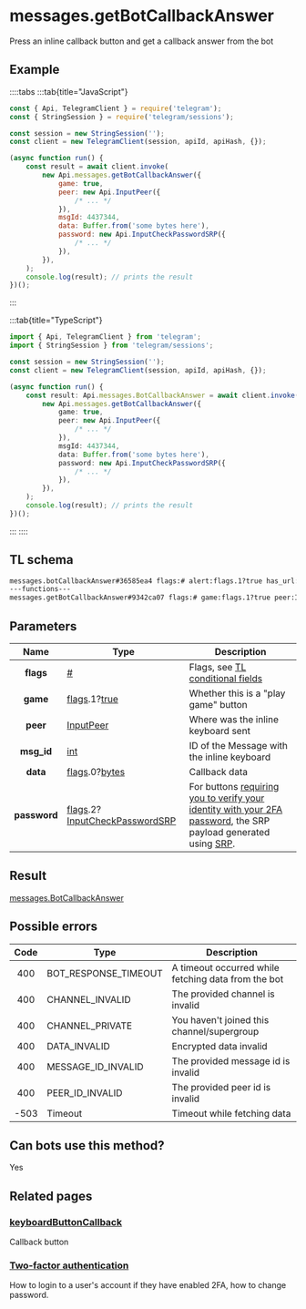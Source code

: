 # messages.getBotCallbackAnswer

Press an inline callback button and get a callback answer from the bot

## Example

::::tabs
:::tab{title="JavaScript"}

```js
const { Api, TelegramClient } = require('telegram');
const { StringSession } = require('telegram/sessions');

const session = new StringSession('');
const client = new TelegramClient(session, apiId, apiHash, {});

(async function run() {
    const result = await client.invoke(
        new Api.messages.getBotCallbackAnswer({
            game: true,
            peer: new Api.InputPeer({
                /* ... */
            }),
            msgId: 4437344,
            data: Buffer.from('some bytes here'),
            password: new Api.InputCheckPasswordSRP({
                /* ... */
            }),
        }),
    );
    console.log(result); // prints the result
})();
```

:::

:::tab{title="TypeScript"}

```ts
import { Api, TelegramClient } from 'telegram';
import { StringSession } from 'telegram/sessions';

const session = new StringSession('');
const client = new TelegramClient(session, apiId, apiHash, {});

(async function run() {
    const result: Api.messages.BotCallbackAnswer = await client.invoke(
        new Api.messages.getBotCallbackAnswer({
            game: true,
            peer: new Api.InputPeer({
                /* ... */
            }),
            msgId: 4437344,
            data: Buffer.from('some bytes here'),
            password: new Api.InputCheckPasswordSRP({
                /* ... */
            }),
        }),
    );
    console.log(result); // prints the result
})();
```

:::
::::

## TL schema

```txt
messages.botCallbackAnswer#36585ea4 flags:# alert:flags.1?true has_url:flags.3?true native_ui:flags.4?true message:flags.0?string url:flags.2?string cache_time:int = messages.BotCallbackAnswer;
---functions---
messages.getBotCallbackAnswer#9342ca07 flags:# game:flags.1?true peer:InputPeer msg_id:int data:flags.0?bytes password:flags.2?InputCheckPasswordSRP = messages.BotCallbackAnswer;
```

## Parameters

|     Name     | Type                                                                                                                                                         | Description                                                                                                                                                                                                         |
| :----------: | ------------------------------------------------------------------------------------------------------------------------------------------------------------ | ------------------------------------------------------------------------------------------------------------------------------------------------------------------------------------------------------------------- |
|  **flags**   | [#](https://core.telegram.org/type/%23)                                                                                                                      | Flags, see [TL conditional fields](https://core.telegram.org/mtproto/TL-combinators#conditional-fields)                                                                                                             |
|   **game**   | [flags](https://core.telegram.org/mtproto/TL-combinators#conditional-fields).1?[true](https://core.telegram.org/constructor/true)                            | Whether this is a "play game" button                                                                                                                                                                                |
|   **peer**   | [InputPeer](https://core.telegram.org/type/InputPeer)                                                                                                        | Where was the inline keyboard sent                                                                                                                                                                                  |
|  **msg_id**  | [int](https://core.telegram.org/type/int)                                                                                                                    | ID of the Message with the inline keyboard                                                                                                                                                                          |
|   **data**   | [flags](https://core.telegram.org/mtproto/TL-combinators#conditional-fields).0?[bytes](https://core.telegram.org/type/bytes)                                 | Callback data                                                                                                                                                                                                       |
| **password** | [flags](https://core.telegram.org/mtproto/TL-combinators#conditional-fields).2?[InputCheckPasswordSRP](https://core.telegram.org/type/InputCheckPasswordSRP) | For buttons [requiring you to verify your identity with your 2FA password](https://core.telegram.org/constructor/keyboardButtonCallback), the SRP payload generated using [SRP](https://core.telegram.org/api/srp). |

## Result

[messages.BotCallbackAnswer](https://core.telegram.org/type/messages.BotCallbackAnswer)

## Possible errors

| Code | Type                 | Description                                         |
| :--: | -------------------- | --------------------------------------------------- |
| 400  | BOT_RESPONSE_TIMEOUT | A timeout occurred while fetching data from the bot |
| 400  | CHANNEL_INVALID      | The provided channel is invalid                     |
| 400  | CHANNEL_PRIVATE      | You haven't joined this channel/supergroup          |
| 400  | DATA_INVALID         | Encrypted data invalid                              |
| 400  | MESSAGE_ID_INVALID   | The provided message id is invalid                  |
| 400  | PEER_ID_INVALID      | The provided peer id is invalid                     |
| -503 | Timeout              | Timeout while fetching data                         |

## Can bots use this method?

Yes

## Related pages

### [keyboardButtonCallback](https://core.telegram.org/constructor/keyboardButtonCallback)

Callback button

### [Two-factor authentication](https://core.telegram.org/api/srp)

How to login to a user's account if they have enabled 2FA, how to change password.
